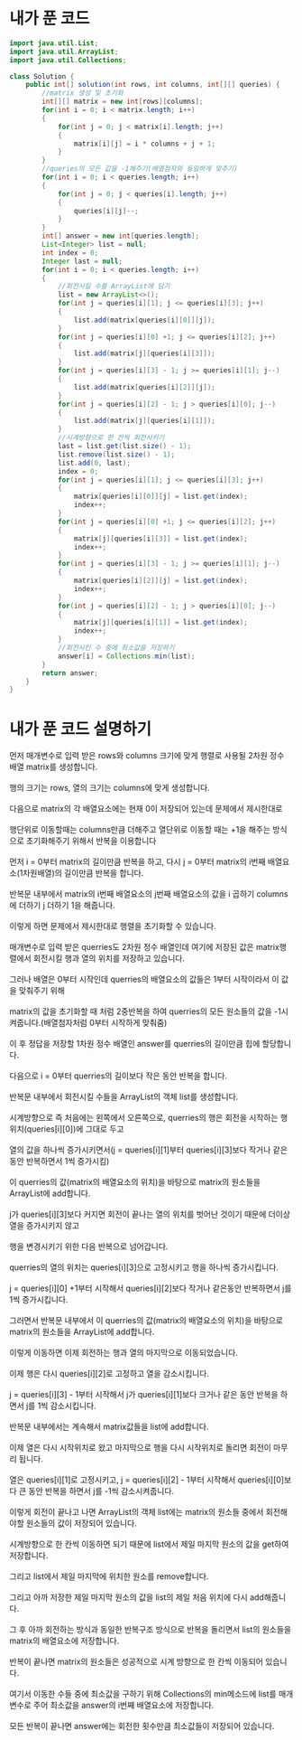 # 내가 푼 코드

```java
import java.util.List;
import java.util.ArrayList;
import java.util.Collections;

class Solution {
    public int[] solution(int rows, int columns, int[][] queries) {
        //matrix 생성 및 초기화
        int[][] matrix = new int[rows][columns];
        for(int i = 0; i < matrix.length; i++)
        {
            for(int j = 0; j < matrix[i].length; j++)
            {
                matrix[i][j] = i * columns + j + 1;
            }
        }
        //queries의 모든 값을 -1해주기(배열첨자와 동일하게 맞추기)
        for(int i = 0; i < queries.length; i++)
        {
            for(int j = 0; j < queries[i].length; j++)
            {
                queries[i][j]--;
            }
        }
        int[] answer = new int[queries.length];
        List<Integer> list = null;
        int index = 0;
        Integer last = null;
        for(int i = 0; i < queries.length; i++)
        {
            //회전시킬 수를 ArrayList에 담기
            list = new ArrayList<>();
            for(int j = queries[i][1]; j <= queries[i][3]; j++)
            {
                list.add(matrix[queries[i][0]][j]);
            }
            for(int j = queries[i][0] +1; j <= queries[i][2]; j++)
            {
                list.add(matrix[j][queries[i][3]]);
            }
            for(int j = queries[i][3] - 1; j >= queries[i][1]; j--)
            {
                list.add(matrix[queries[i][2]][j]);
            }
            for(int j = queries[i][2] - 1; j > queries[i][0]; j--)
            {
                list.add(matrix[j][queries[i][1]]);
            }
            //시계방향으로 한 칸씩 회전시키기
            last = list.get(list.size() - 1);
            list.remove(list.size() - 1);
            list.add(0, last);
            index = 0;
            for(int j = queries[i][1]; j <= queries[i][3]; j++)
            {
                matrix[queries[i][0]][j] = list.get(index);
                index++;
            }
            for(int j = queries[i][0] +1; j <= queries[i][2]; j++)
            {
                matrix[j][queries[i][3]] = list.get(index);
                index++;
            }
            for(int j = queries[i][3] - 1; j >= queries[i][1]; j--)
            {
                matrix[queries[i][2]][j] = list.get(index);
                index++;
            }
            for(int j = queries[i][2] - 1; j > queries[i][0]; j--)
            {
                matrix[j][queries[i][1]] = list.get(index);
                index++;
            }
            //회전시킨 수 중에 최소값을 저장하기
            answer[i] = Collections.min(list);
        }
        return answer;
    }
}
```

# 내가 푼 코드 설명하기

먼저 매개변수로 입력 받은 rows와 columns 크기에 맞게 행렬로 사용될 2차원 정수 배열 matrix를 생성합니다.<br><br>
행의 크기는 rows, 열의 크기는 columns에 맞게 생성합니다.<br><br>
다음으로 matrix의 각 배열요소에는 현재 0이 저장되어 있는데 문제에서 제시한대로<br><br>
행단위로 이동할때는 columns만큼 더해주고 열단위로 이동할 때는 +1을 해주는 방식으로 초기화해주기 위해서 반복을 이용합니다<br><br>
먼저 i = 0부터 matrix의 길이만큼 반복을 하고, 다시 j = 0부터 matrix의 i번째 배열요소(1차원배열)의 길이만큼 반복을 합니다.<br><br>
반복문 내부에서 matrix의 i번째 배열요소의 j번째 배열요소의 값을 i 곱하기 columns에 더하기 j 더하기 1을 해줍니다.<br><br>
이렇게 하면 문제에서 제시한대로 행렬을 초기화할 수 있습니다.<br><br>
매개변수로 입력 받은 querries도 2차원 정수 배열인데 여기에 저장된 값은 matrix행렬에서 회전시킬 행과 열의 위치를 저장하고 있습니다.<br><br>
그러나 배열은 0부터 시작인데 querries의 배열요소의 값들은 1부터 시작이라서 이 값을 맞춰주기 위해<br><br>
matrix의 값을 초기화할 때 처럼 2중반복을 하여 querries의 모든 원소들의 값을 -1시켜줍니다.(배열첨자처럼 0부터 시작하게 맞춰줌)<br><br>
이 후 정답을 저장할 1차원 정수 배열인 answer를 querries의 길이만큼 힙에 할당합니다.<br><br>
다음으로 i = 0부터 querries의 길이보다 작은 동안 반복을 합니다.<br><br>
반복문 내부에서 회전시킬 수들을  ArrayList의 객체 list를 생성합니다.<br><br>
시계방향으로 즉 처음에는 왼쪽에서 오른쪽으로, querries의 행은 회전을 시작하는 행 위치(queries[i][0])에 그대로 두고<br><br>
열의 값을 하나씩 증가시키면서(j = queries[i][1]부터  queries[i][3]보다 작거나 같은동안 반복하면서 1씩 증가시킴)<br><br>
이 querries의 값(matrix의 배열요소의 위치)을 바탕으로 matrix의 원소들을 ArrayList에 add합니다.<br><br>
j가  queries[i][3]보다 커지면 회전이 끝나는 열의 위치를 벗어난 것이기 때문에 더이상 열을 증가시키지 않고<br><br>
행을 변경시키기 위한 다음 반복으로 넘어갑니다.<br><br>
querries의 열의 위치는 queries[i][3]으로 고정시키고 행을 하나씩 증가시킵니다.<br><br>
j = queries[i][0] +1부터 시작해서 queries[i][2]보다 작거나 같은동안 반복하면서 j를 1씩 증가시킵니다.<br><br>
그러면서 반복문 내부에서 이 querries의 값(matrix의 배열요소의 위치)을 바탕으로 matrix의 원소들을 ArrayList에 add합니다.<br><br>
이렇게 이동하면 이제 회전하는 행과 열의 마지막으로 이동되었습니다.<br><br>
이제 행은 다시 queries[i][2]로 고정하고 열을 감소시킵니다.<br><br>
j = queries[i][3] - 1부터 시작해서 j가  queries[i][1]보다 크거나 같은 동안 반복을 하면서 j를 1씩 감소시킵니다.<br><br>
반복문 내부에서는 계속해서 matrix값들을 list에 add합니다.<br><br>
이제 열은 다시 시작위치로 왔고 마지막으로 행을 다시 시작위치로 돌리면 회전이 마무리 됩니다.<br><br>
열은 queries[i][1]로 고정시키고, j = queries[i][2] - 1부터 시작해서 queries[i][0]보다 큰 동안 반복을 하면서 j를 -1씩 감소시켜줍니다.<br><br>
이렇게 회전이 끝나고 나면 ArrayList의 객체 list에는 matrix의 원소들 중에서 회전해야할 원소들의 값이 저장되어 있습니다.<br><br>
시계방향으로 한 칸씩 이동하면 되기 때문에 list에서 제일 마지막 원소의 값을 get하여 저장합니다.<br><br>
그리고 list에서 제일 마지막에 위치한 원소를 remove합니다.<br><br>
그리고 아까 저장한 제일 마지막 원소의 값을 list의 제일 처음 위치에 다시 add해줍니다.<br><br>
그 후 아까 회전하는 방식과 동일한 반복구조 방식으로 반복을 돌리면서 list의 원소들을 matrix의 배열요소에 저장합니다.<br><br>
반복이 끝나면 matrix의 원소들은 성공적으로 시계 방향으로 한 칸씩 이동되어 있습니다.<br><br>
여기서 이동한 수들 중에 최소값을 구하기 위해 Collections의 min메소드에 list를 매개변수로 주어 최소값을 answer의 i번째 배열요소에 저장합니다.<br><br>
모든 반복이 끝나면 answer에는 회전한 횟수만큼 최소값들이 저장되어 있습니다.
